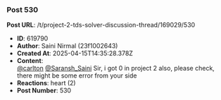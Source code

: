 ### Post 530
**Post URL**: /t/project-2-tds-solver-discussion-thread/169029/530
- **ID**: 619790
- **Author**: Saini Nirmal (23f1002643)
- **Created At**: 2025-04-15T14:35:28.378Z
- **Content**:  
  <a class="mention" href="/u/carlton">@carlton</a> <a class="mention" href="/u/saransh_saini">@Saransh_Saini</a> Sir, i got 0 in project 2 also, please check, there might be some error from your side
- **Reactions**: heart (2)
- **Post Number**: 530

